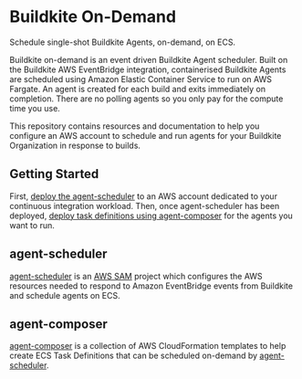 # Buildkite On-Demand

Schedule single-shot Buildkite Agents, on-demand, on ECS.

Buildkite on-demand is an event driven Buildkite Agent scheduler. Built on the
Buildkite AWS EventBridge integration, containerised Buildkite Agents are scheduled
using Amazon Elastic Container Service to run on AWS Fargate. An agent is created
for each build and exits immediately on completion. There are no polling agents
so you only pay for the compute time you use.

This repository contains resources and documentation to help you configure an
AWS account to schedule and run agents for your Buildkite Organization in
response to builds.

## Getting Started

First, [deploy the agent-scheduler](agent-scheduler) to an AWS account dedicated
to your continuous integration workload. Then, once agent-scheduler has been
deployed, [deploy task definitions using agent-composer](agent-composer) for the
agents you want to run.

## agent-scheduler

[agent-scheduler](agent-scheduler) is an [AWS SAM](https://aws.amazon.com/serverless/sam/)
project which configures the AWS resources needed to respond to Amazon
EventBridge events from Buildkite and schedule agents on ECS.

## agent-composer

[agent-composer](agent-composer) is a collection of AWS CloudFormation templates
to help create ECS Task Definitions that can be scheduled on-demand by
[agent-scheduler](#agent-scheduler).
